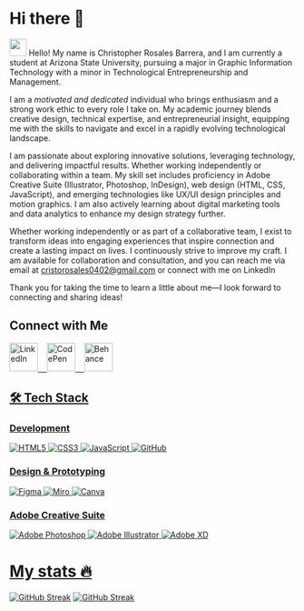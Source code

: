 # Hi there 👋
<img src="https://raw.githubusercontent.com/braydonwang/braydonwang/main/wave.gif" height="30px">  Hello! My name is Christopher Rosales Barrera,
 and I am currently a student at Arizona State University, pursuing a major in Graphic Information Technology with a minor in Technological Entrepreneurship and Management.


I am a *motivated and dedicated* individual who brings enthusiasm and a strong work ethic to every role I take on. My academic journey blends creative design, technical expertise, and entrepreneurial insight, equipping me with the skills to navigate and excel in a rapidly evolving technological landscape.

I am passionate about exploring innovative solutions, leveraging technology, and delivering impactful results. Whether working independently or collaborating within a team.
My skill set includes proficiency in Adobe Creative Suite (Illustrator, Photoshop, InDesign), web design (HTML, CSS, JavaScript), and emerging technologies like UX/UI design principles and motion graphics. I am also actively learning about digital marketing tools and data analytics to enhance my design strategy further.

Whether working independently or as part of a collaborative team, I exist to transform ideas into engaging experiences that inspire connection and create a lasting impact on lives. I continuously strive to improve my craft. I am available for collaboration and consultation, and you can reach me via email at cristorosales0402@gmail.com or connect with me on LinkedIn

Thank you for taking the time to learn a little about me—I look forward to connecting and sharing ideas!

##  Connect with Me
 <a href="https://www.linkedin.com/in/christopher-rosales-barrera-486026292?utm_source=share&utm_campaign=share_via&utm_content=profile&utm_medium=ios_app">
      <img src="https://cdn.jsdelivr.net/npm/simple-icons@v4/icons/linkedin.svg" alt="LinkedIn" width="50" height="50"/> 
        &nbsp;&nbsp;

  <a href ="https://codepen.io/Christopher-Rosales-the-styleful">
       <img src="https://cdn.jsdelivr.net/npm/simple-icons@v4/icons/codepen.svg" alt="CodePen" width="50" height="50"/>
        &nbsp;&nbsp;

 <a href ="https://www.behance.net/chirstorosales">
  <img src="https://cdn.jsdelivr.net/npm/simple-icons@v4/icons/behance.svg" alt="Behance" width="50" height="50"/>

## 🛠 **Tech Stack**  

### **Development**  
![HTML5](https://img.icons8.com/color/48/000000/html-5.png)  ![CSS3](https://img.icons8.com/color/48/000000/css3.png) ![JavaScript](https://img.icons8.com/color/48/000000/javascript.png) ![GitHub](https://img.icons8.com/fluent/48/000000/github.png)  


### **Design & Prototyping**  
![Figma](https://img.icons8.com/color/48/000000/figma.png)  ![Miro](https://img.shields.io/badge/Miro-FFD02F?style=for-the-badge&logo=Miro&logoColor=000)  ![Canva](https://img.icons8.com/color/48/000000/canva.png)  

### **Adobe Creative Suite**  
![Adobe Photoshop](https://img.icons8.com/color/48/000000/adobe-photoshop.png)  ![Adobe Illustrator](https://img.icons8.com/color/48/000000/adobe-illustrator.png)  ![Adobe XD](https://img.icons8.com/color/48/000000/adobe-xd.png)  


# My stats 🔥
[![GitHub Streak](https://github-readme-stats.vercel.app/api/top-langs/?username=dcroci&theme=dracula)](https://git.io/streak-stats) 
[![GitHub Streak](http://github-readme-streak-stats.herokuapp.com?user=dcroci&theme=dracula&date_format=M%20j%5B%2C%20Y%5D&mode=weekly)](https://git.io/streak-stats)
